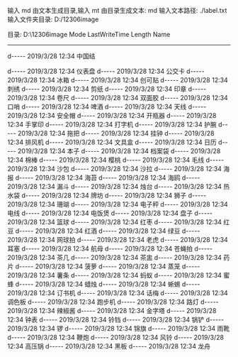 输入 md 由文本生成目录,输入 mt 由目录生成文本: md 
输入文本路径: ./label.txt 
输入文件夹目录: D:/12306image

目录: D:\12306image
Mode LastWriteTime Length Name 
---- ------------- ------ ---- 
d----- 2019/3/28 12:34 中国结

d----- 2019/3/28 12:34 仪表盘 
d----- 2019/3/28 12:34 公交卡 
d----- 2019/3/28 12:34 冰箱 
d----- 2019/3/28 12:34 创可贴 
d----- 2019/3/28 12:34 刺绣 
d----- 2019/3/28 12:34 剪纸 
d----- 2019/3/28 12:34 印章 
d----- 2019/3/28 12:34 卷尺 
d----- 2019/3/28 12:34 双面胶 
d----- 2019/3/28 12:34 口哨 
d----- 2019/3/28 12:34 啤酒 
d----- 2019/3/28 12:34 天线 
d----- 2019/3/28 12:34 安全帽 
d----- 2019/3/28 12:34 开瓶器 
d----- 2019/3/28 12:34 手掌印 
d----- 2019/3/28 12:34 打字机 
d----- 2019/3/28 12:34 护腕 
d----- 2019/3/28 12:34 拖把 
d----- 2019/3/28 12:34 挂钟 
d----- 2019/3/28 12:34 排风机 
d----- 2019/3/28 12:34 文具盒 
d----- 2019/3/28 12:34 日历 
d----- 2019/3/28 12:34 本子 
d----- 2019/3/28 12:34 档案袋 
d----- 2019/3/28 12:34 棉棒 
d----- 2019/3/28 12:34 樱桃 
d----- 2019/3/28 12:34 毛线 
d----- 2019/3/28 12:34 沙包 
d----- 2019/3/28 12:34 沙拉 
d----- 2019/3/28 12:34 海报 
d----- 2019/3/28 12:34 海苔 
d----- 2019/3/28 12:34 海鸥 
d----- 2019/3/28 12:34 漏斗 
d----- 2019/3/28 12:34 烛台 
d----- 2019/3/28 12:34 热水袋 
d----- 2019/3/28 12:34 牌坊 
d----- 2019/3/28 12:34 狮子 
d----- 2019/3/28 12:34 珊瑚 
d----- 2019/3/28 12:34 电子秤 
d----- 2019/3/28 12:34 电线 
d----- 2019/3/28 12:34 电饭煲 
d----- 2019/3/28 12:34 盘子 
d----- 2019/3/28 12:34 篮球 
d----- 2019/3/28 12:34 红枣 
d----- 2019/3/28 12:34 红豆 
d----- 2019/3/28 12:34 红酒 
d----- 2019/3/28 12:34 绿豆 
d----- 2019/3/28 12:34 网球拍 
d----- 2019/3/28 12:34 老虎 
d----- 2019/3/28 12:34 耳塞 
d----- 2019/3/28 12:34 航母 
d----- 2019/3/28 12:34 苍蝇拍 
d----- 2019/3/28 12:34 茶几 
d----- 2019/3/28 12:34 茶盅 
d----- 2019/3/28 12:34 药片 
d----- 2019/3/28 12:34 菠萝 
d----- 2019/3/28 12:34 蒸笼 
d----- 2019/3/28 12:34 薯条 
d----- 2019/3/28 12:34 蚂蚁 
d----- 2019/3/28 12:34 蜜蜂 
d----- 2019/3/28 12:34 蜡烛 
d----- 2019/3/28 12:34 蜥蜴 
d----- 2019/3/28 12:34 订书机 
d----- 2019/3/28 12:34 话梅 
d----- 2019/3/28 12:34 调色板 
d----- 2019/3/28 12:34 跑步机 
d----- 2019/3/28 12:34 路灯 
d----- 2019/3/28 12:34 辣椒酱 
d----- 2019/3/28 12:34 金字塔 
d----- 2019/3/28 12:34 钟表 
d----- 2019/3/28 12:34 铃铛 
d----- 2019/3/28 12:34 锅铲 
d----- 2019/3/28 12:34 锣 
d----- 2019/3/28 12:34 锦旗 
d----- 2019/3/28 12:34 雨靴 
d----- 2019/3/28 12:34 鞭炮 
d----- 2019/3/28 12:34 风铃 
d----- 2019/3/28 12:34 高压锅 
d----- 2019/3/28 12:34 黑板 
d----- 2019/3/28 12:34 龙舟
